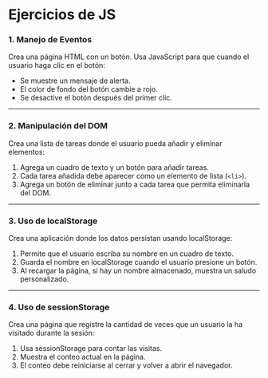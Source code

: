 # Ejercicios de JS

### **1. Manejo de Eventos**  
Crea una página HTML con un botón. Usa JavaScript para que cuando el usuario haga clic en el botón:  
- Se muestre un mensaje de alerta.  
- El color de fondo del botón cambie a rojo.  
- Se desactive el botón después del primer clic.

---

### **2. Manipulación del DOM**  
Crea una lista de tareas donde el usuario pueda añadir y eliminar elementos:  
1. Agrega un cuadro de texto y un botón para añadir tareas.  
2. Cada tarea añadida debe aparecer como un elemento de lista (`<li>`).  
3. Agrega un botón de eliminar junto a cada tarea que permita eliminarla del DOM.

---

### **3. Uso de localStorage**  
Crea una aplicación donde los datos persistan usando localStorage:  
1. Permite que el usuario escriba su nombre en un cuadro de texto.  
2. Guarda el nombre en localStorage cuando el usuario presione un botón.  
3. Al recargar la página, si hay un nombre almacenado, muestra un saludo personalizado.  

---

### **4. Uso de sessionStorage**  
Crea una página que registre la cantidad de veces que un usuario la ha visitado durante la sesión:  
1. Usa sessionStorage para contar las visitas.  
2. Muestra el conteo actual en la página.  
3. El conteo debe reiniciarse al cerrar y volver a abrir el navegador.
